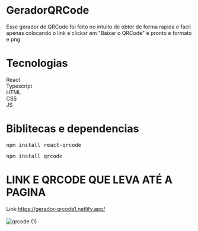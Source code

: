 # GeradorQRCode
Esse gerador de QRCode foi feito no intuito de obter de forma rapida e facil apenas colocando o link e clickar em "Baixar o QRCode" e pronto e formato e png


# Tecnologias

React
<br/>
Typescript
<br/>
HTML
<br/>
CSS
<br/>
JS

# Biblitecas e dependencias

<pre>npm install react-qrcode</pre>
<pre>npm install qrcode</pre>

# LINK E QRCODE QUE LEVA ATÉ A PAGINA
Link:https://gerador-qrcode1.netlify.app/
<br/>
<br/>
![qrcode (1)](https://user-images.githubusercontent.com/100942581/188015398-6f252825-1b6a-44eb-8955-8007fa7ae5d6.png)
